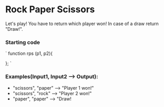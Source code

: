 # Rock Paper Scissors

Let's play! You have to return which player won! In case of a draw return "Draw!".

### Starting code

`
function rps (p1, p2){

};
`

### Examples(Input1, Input2 --> Output):

- "scissors", "paper" --> "Player 1 won!"
- "scissors", "rock" --> "Player 2 won!"
- "paper", "paper" --> "Draw!
